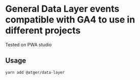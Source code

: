 # General Data Layer events compatible with GA4 to use in different projects

Tested on PWA studio

## Usage

```bash
yarn add @atger/data-layer
```
